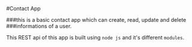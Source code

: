 #Contact App

###this is a basic contact app which can create, read, update and delete
###informations of a user.

This REST api of this app is built using `node js` and it's different `modules`.
